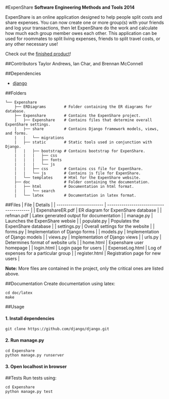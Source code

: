 #ExpenShare 
**Software Engineering Methods and Tools 2014**

ExpenShare is an online application designed to help people split costs and share expenses. You can now create one or more group(s) with your friends and log your transactions, then let ExpenShare do the work and calculate how much each group member owes each other. This application can be used for roommates to split living expenses, friends to split travel costs, or any other necessary use!

Check out the [finished product](http:www.google.com)!

##Contributors
Taylor Andrews, Ian Char, and Brennan McConnell

##Dependencies
 * [django](https://www.djangoproject.com/)

##Folders
```
└── Expenshare
    ├── ERDiagrams        # Folder containing the ER diagrams for database.
    ├── Expenshare        # Contains the ExpenShare project.
    |	├── Expenshare    # Contains files that determine overall ExpenShare settings.
    |	├── share         # Contains Django framework models, views, and forms. 
    |   |   └── migrations
    |	├── static        # Static tools used in conjunction with Django. 
    |   |   ├── bootstrap # Contains bootstrap for ExpenShare.
    |   |   |   ├── css
    |   |   |   ├── fonts
    |   |   |   └── js
    |   |   ├── css       # Contains css file for ExpenShare.
    |   |   └── js        # Contains js file for ExpenShare.
    |   └── templates     # Html for the ExpenShare website.
    ├── doc               # Folder containing the documentation.
    |	├── html          # Documentation in html format.
    |   |   └── search
    |   └── latex         # Documentation in latex format.
```

##Files
| File                    | Details                                  |
| ----------------------- | ---------------------------------------- |
| ExpenshareER.pdf        | ER diagram for ExpenShare database       |
| refman.pdf              | Latex generated output for documentation |
| manage.py               | Launches the ExpenShare websie           | 
| populate.py             | Populates the ExpenShare database        |
| settings.py             | Overall settings for the website         |
| forms.py                | Implementation of Django forms           |
| models.py               | Implementation of Django models          |
| views.py                | Implementation of Django views           |
| urls.py                 | Determines format of website urls        |
| home.html               | Expenshare user homepage                 |
| login.html              | Login page for users                     |
| ExpenseLog.html         | Log of expenses for a particular group   |
| register.html           | Registration page for new users          |

**Note:** More files are contained in the project, only the critical ones are listed above. 

##Documentation
Create documentation using latex:
```
cd doc/latex
make
```

##Usage

#### 1. Install dependencies
```
git clone https://github.com/django/django.git
```

#### 2. Run manage.py
```
cd Expenshare
python manage.py runserver
```

#### 3. Open localhost in browser

##Tests
Run tests using: 

```
cd Expenshare
python manage.py test
```













